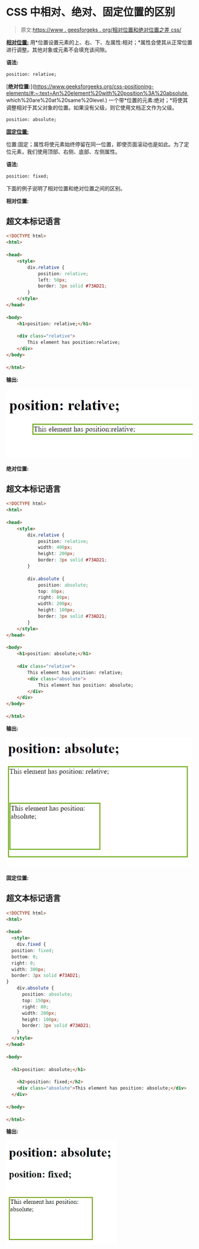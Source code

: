 # CSS 中相对、绝对、固定位置的区别

> 原文:[https://www . geesforgeks . org/相对位置和绝对位置之差 css/](https://www.geeksforgeeks.org/difference-between-relative-and-absolute-position-in-css/)

[**相对位置:**](https://www.geeksforgeeks.org/css-positioning-elements/) 用*位置设置元素的上、右、下、左属性:相对；*属性会使其从正常位置进行调整。其他对象或元素不会填充该间隙。

**语法:**

```html
position: relative;
```

[**绝对位置:**](https://www.geeksforgeeks.org/css-positioning-elements/#:~:text=An%20element%20with%20position%3A%20absolute, which%20are%20at%20same%20level.) 一个带*位置的元素:绝对；*将使其调整相对于其父对象的位置。如果没有父级，则它使用文档正文作为父级。

```html
position: absolute;
```

[**固定位置:**](https://www.geeksforgeeks.org/css-positioning-elements/)

位置:固定；属性将使元素始终停留在同一位置，即使页面滚动也是如此。为了定位元素，我们使用顶部、右侧、底部、左侧属性。

**语法:**

```html
position: fixed;
```

下面的例子说明了相对位置和绝对位置之间的区别。

**相对位置:**

## 超文本标记语言

```html
<!DOCTYPE html>
<html>

<head>
    <style>
        div.relative {
            position: relative;
            left: 50px;
            border: 3px solid #73AD21;
        }
    </style>
</head>

<body>
    <h1>position: relative;</h1>

    <div class="relative">
        This element has position:relative;
    </div>
</body>

</html>
```

**输出:**

![](img/21d4b40fcd4a1ac506fd8fc8b2a816ff.png)

**绝对位置:**

## 超文本标记语言

```html
<!DOCTYPE html>
<html>

<head>
    <style>
        div.relative {
            position: relative;
            width: 400px;
            height: 200px;
            border: 3px solid #73AD21;
        }

        div.absolute {
            position: absolute;
            top: 80px;
            right: 80px;
            width: 200px;
            height: 100px;
            border: 3px solid #73AD21;
        }
    </style>
</head>

<body>
    <h1>position: absolute;</h1>

    <div class="relative">
        This element has position: relative;
        <div class="absolute">
            This element has position: absolute;
        </div>
    </div>
</body>

</html>
```

**输出:**

![](img/e13630c5e04eb7bf47ba867f68ffde98.png)

**固定位置:**

## 超文本标记语言

```html
<!DOCTYPE html>
<html>

<head>
  <style>
    div.fixed {
  position: fixed;
  bottom: 0;
  right: 0;
  width: 300px;
  border: 3px solid #73AD21;
}
    div.absolute {
      position: absolute;
      top: 150px;
      right: 80;
      width: 200px;
      height: 100px;
      border: 3px solid #73AD21;
    }
  </style>
</head>

<body>

  <h1>position: absolute;</h1>

    <h2>position: fixed;</h2>
    <div class="absolute">This element has position: absolute;</div>
  </div>

</body>

</html>
```

**输出:**

![](img/a72c5299359f4bf1895e7043b7b09113.png)